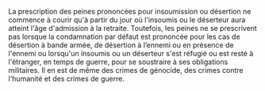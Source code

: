 La prescription des peines prononcées pour insoumission ou désertion ne commence à courir qu'à partir du jour où l'insoumis ou le déserteur aura atteint l'âge d'admission à la retraite. Toutefois, les peines ne se prescrivent pas lorsque la condamnation par défaut est prononcée pour les cas de désertion à bande armée, de désertion à l’ennemi ou en présence de l'ennemi ou lorsqu'un insoumis ou un déserteur s'est réfugié ou est resté à l'étranger, en temps de guerre, pour se soustraire à ses obligations militaires.
Il en est de même des crimes de génocide, des crimes contre l'humanité et des crimes de guerre.